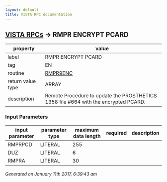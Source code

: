 ```yaml
---
layout: default
title: VISTA RPC documentation
---
```




## [VISTA RPCs](TableOfContent.md) &#8594; RMPR ENCRYPT PCARD 

 property | value 
--- | --- 
 label | RMPR ENCRYPT PCARD
 tag | EN
 routine | [RMPR9ENC](http://code.osehra.org/dox/Routine_RMPR9ENC_source.html)
 return value type | ARRAY
 description | Remote Procedure to update the PROSTHETICS 1358 file #664 with the encrypted PCARD.

### Input Parameters

| input parameter | parameter type | maximum data length | required | description | 
| --- | --- | --- | --- | --- | 
| RMPRPCD | LITERAL | 255 |  |  | 
| DUZ | LITERAL | 6 |  |  | 
| RMPRA | LITERAL | 30 |  |  | 




 ###### Generated on January 11th 2017, 6:39:43 am